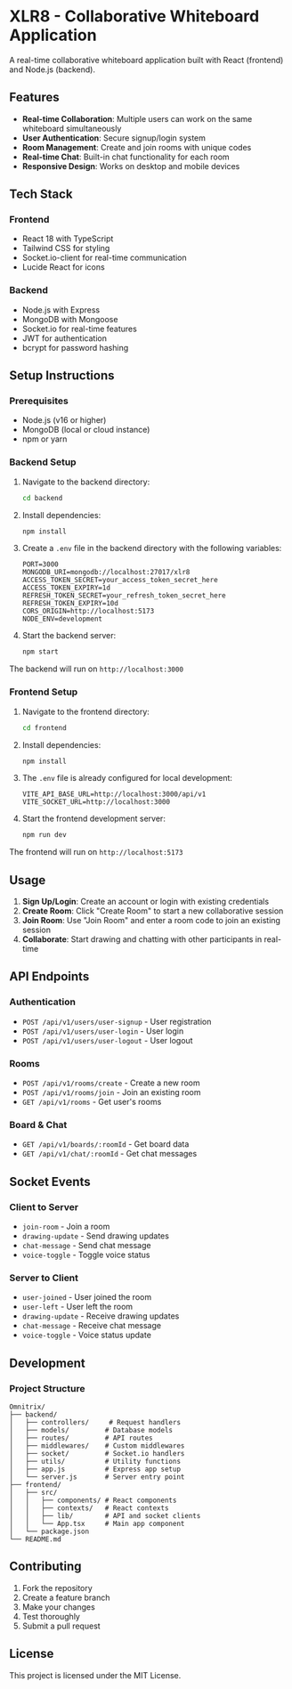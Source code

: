 # XLR8 - Collaborative Whiteboard Application

A real-time collaborative whiteboard application built with React (frontend) and Node.js (backend).

## Features

- **Real-time Collaboration**: Multiple users can work on the same whiteboard simultaneously
- **User Authentication**: Secure signup/login system
- **Room Management**: Create and join rooms with unique codes
- **Real-time Chat**: Built-in chat functionality for each room
- **Responsive Design**: Works on desktop and mobile devices

## Tech Stack

### Frontend
- React 18 with TypeScript
- Tailwind CSS for styling
- Socket.io-client for real-time communication
- Lucide React for icons

### Backend
- Node.js with Express
- MongoDB with Mongoose
- Socket.io for real-time features
- JWT for authentication
- bcrypt for password hashing

## Setup Instructions

### Prerequisites
- Node.js (v16 or higher)
- MongoDB (local or cloud instance)
- npm or yarn

### Backend Setup

1. Navigate to the backend directory:
   ```bash
   cd backend
   ```

2. Install dependencies:
   ```bash
   npm install
   ```

3. Create a `.env` file in the backend directory with the following variables:
   ```env
   PORT=3000
   MONGODB_URI=mongodb://localhost:27017/xlr8
   ACCESS_TOKEN_SECRET=your_access_token_secret_here
   ACCESS_TOKEN_EXPIRY=1d
   REFRESH_TOKEN_SECRET=your_refresh_token_secret_here
   REFRESH_TOKEN_EXPIRY=10d
   CORS_ORIGIN=http://localhost:5173
   NODE_ENV=development
   ```

4. Start the backend server:
   ```bash
   npm start
   ```

The backend will run on `http://localhost:3000`

### Frontend Setup

1. Navigate to the frontend directory:
   ```bash
   cd frontend
   ```

2. Install dependencies:
   ```bash
   npm install
   ```

3. The `.env` file is already configured for local development:
   ```env
   VITE_API_BASE_URL=http://localhost:3000/api/v1
   VITE_SOCKET_URL=http://localhost:3000
   ```

4. Start the frontend development server:
   ```bash
   npm run dev
   ```

The frontend will run on `http://localhost:5173`

## Usage

1. **Sign Up/Login**: Create an account or login with existing credentials
2. **Create Room**: Click "Create Room" to start a new collaborative session
3. **Join Room**: Use "Join Room" and enter a room code to join an existing session
4. **Collaborate**: Start drawing and chatting with other participants in real-time

## API Endpoints

### Authentication
- `POST /api/v1/users/user-signup` - User registration
- `POST /api/v1/users/user-login` - User login
- `POST /api/v1/users/user-logout` - User logout

### Rooms
- `POST /api/v1/rooms/create` - Create a new room
- `POST /api/v1/rooms/join` - Join an existing room
- `GET /api/v1/rooms` - Get user's rooms

### Board & Chat
- `GET /api/v1/boards/:roomId` - Get board data
- `GET /api/v1/chat/:roomId` - Get chat messages

## Socket Events

### Client to Server
- `join-room` - Join a room
- `drawing-update` - Send drawing updates
- `chat-message` - Send chat message
- `voice-toggle` - Toggle voice status

### Server to Client
- `user-joined` - User joined the room
- `user-left` - User left the room
- `drawing-update` - Receive drawing updates
- `chat-message` - Receive chat message
- `voice-toggle` - Voice status update

## Development

### Project Structure

```
Omnitrix/
├── backend/
│   ├── controllers/     # Request handlers
│   ├── models/         # Database models
│   ├── routes/         # API routes
│   ├── middlewares/    # Custom middlewares
│   ├── socket/         # Socket.io handlers
│   ├── utils/          # Utility functions
│   ├── app.js          # Express app setup
│   └── server.js       # Server entry point
├── frontend/
│   ├── src/
│   │   ├── components/ # React components
│   │   ├── contexts/   # React contexts
│   │   ├── lib/        # API and socket clients
│   │   └── App.tsx     # Main app component
│   └── package.json
└── README.md
```

## Contributing

1. Fork the repository
2. Create a feature branch
3. Make your changes
4. Test thoroughly
5. Submit a pull request

## License

This project is licensed under the MIT License.